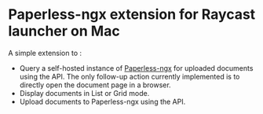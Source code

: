 # Paperless-ngx extension for Raycast launcher on Mac

A simple extension to :

- Query a self-hosted instance of [Paperless-ngx](https://github.com/paperless-ngx/paperless-ngx) for uploaded documents
  using the API. The only follow-up action currently implemented is to directly open the document page in a browser.
- Display documents in List or Grid mode.
- Upload documents to Paperless-ngx using the API.
